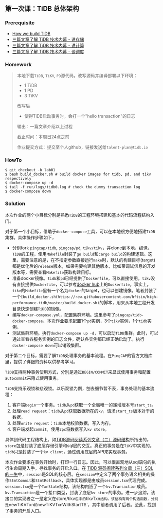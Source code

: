 ## 第一次课：TiDB 总体架构

### Prerequisite

- [How we build TiDB](https://pingcap.com/blog-cn/how-do-we-build-tidb/)
- [三篇文章了解 TiDB 技术内幕 - 说存储](https://pingcap.com/blog-cn/tidb-internal-1/)
- [三篇文章了解 TiDB 技术内幕 - 说计算](https://pingcap.com/blog-cn/tidb-internal-2/)
- [三篇文章了解 TiDB 技术内幕 - 谈调度](https://pingcap.com/blog-cn/tidb-internal-3/)

### Homework

>本地下载`TiDB`, `TiKV`, `PD`源代码，改写源码并编译部署以下环境：
>
>+ 1 TiDB
>+ 1 PD
>+ 3 TiKV
>
>改写后
>
>+ 使得TiDB启动事务时，会打一个"hello transaction"的日志
>
>输出：一篇文章介绍以上过程
>
>截止时间：本周日24点之前
>
>作业提交方式：提交至个人github，链接发送给`talent-plan@tidb.io`

### HowTo

```shell
$ git checkout -b lab01
$ bash build_docker.sh # build docker images for tidb, pd, and tikv respectively
$ docker-compose up -d
$ tail -f run/logs/tidb0.log # check the dummy transaction log
$ docker-compose down
```

### Solution

本次作业的两个小目标分别是熟悉`TiDB`的工程环境搭建和基本的代码流程结构入门。

对于第一个小目标，借助于`docker-compose`工具，可以在本地很方便地搭建`TiDB`集群。具体操作步骤如下，

+ 分别fork `pingcap/tidb`, `pingcap/pd`, `tikv/tikv`，并clone到本地，编译。`TiDB`的工程，使用`Makefile`封装了`go build`和`cargo build`的构建逻辑。这里，需要注意的是，在不指定参数直接运行`make`时，默认的构建目标(target)都是优化后的`release`版本，如果需要构建其他版本，比如带调试信息的开发版本等，需要查看`Makefile`获取构建目标。
+ 准备docker镜像。`tidb`和`pd`已经提供了`Dockerfile`，可以直接使用。`tikv`没有直接提供`Dockerfile`，可以参考[docker hub](https://hub.docker.com/r/pingcap/tikv/dockerfile)上的`Dockerfile`。事实上，`tikv`的`Makefile`里有一个名为`docker`的target，也可以创建镜像。笔者封装了一个`[build_docker.sh(https://raw.githubusercontent.com/hftsin/high-performance-tidb/master/build_docker.sh)`的脚本，用来从本地工程开发目录快速创建`TiDB`的镜像。
+ 编写`docker-compose.yml`，配置集群环境。这里参考了`pingcap/tidb-docker-compose`，本次作业要求配置1个`pd`实例，3个`tikv`实例，1个`tidb`实例。
+ 测试集群环境。执行`docker-compose up -d`，可以启动`TiDB`集群。此时，可以通过查看各服务实例的日志文件，确认各实例都已经正确启动了。执行`docker-compose down`可以销毁集群。



对于第二个目标，需要了解`TiDB`处理事务的基本流程。在`PingCAP`的官方文档库里，提供了详细的资料以供参考学习。

`TiDB`支持两种事务使用方式，分别是通过`BEGIN/COMMIT`来显式使用事务和配置`autocommit`来隐式使用事务。

`TiDB`支持乐观锁和悲观锁。以乐观锁为例，刨去细节暂不表，事务处理的基本流程：

1. 客户端`begin`一个事务。`tidb`从`pd`获取一个全局唯一的递增版本号`start_ts`。
2. 处理`read request`：`tidb`从`pd`获取数据所在的`kv`，请求`start_ts`版本对于的数据。
3. 处理`write request`：`tidb`本地校验数据，写入内存。
4. 客户端发起`commit`，使用`2pc`将数据写入`kv store`。

具体到代码工程结构上，如[TiDB源码阅读系列文章（二）源码结构](https://pingcap.com/blog-cn/tidb-source-code-reading-2/)所指出的，`store`包是封装了底层存储引擎和sql层的交互。真正的事务是在`TiKV`中实现的，`tidb`只是封装了一个`kv client`，通过调用底层的API来实现事务。

本次作业要求在事务开始时，打印一行日志。因此，可以很直观地从sql语句的执行生命周期入手，寻找事务的开启入口。在 [TiDB 源码阅读系列文章（三）SQL 的一生](https://pingcap.com/blog-cn/tidb-source-code-reading-3/)中，`session`是SQL的核心层。在`session`中定义了两个事务语义相关的操作`StmtCommit`和`StmtRollback`，具体实现都是由成员`session.txn`代理完成。`session.txn`是一个`TxnState`结构，该结构内嵌了一个`kv.Transaction`成员。`kv.Transaction`是一个接口类型，封装了底层`kv store`的事务。进一步追踪，该接口的实现者之一是定义在store/tikv`包中的`tikvTxn`结构。该结构有两个构造函数，分别是`newTiKVTxn`和`newTiKVTxnWithStartTS`，其中前者调用了后者。至此，找到了事务的开启入口。
